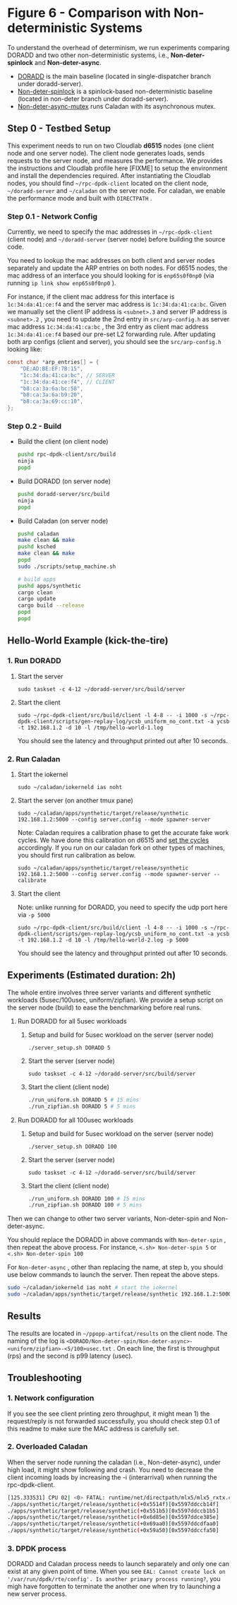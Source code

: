 # Figure 6 - Comparison with Non-deterministic Systems

To understand the overhead of determinism, we run experiments comparing DORADD and two other non-deterministic systems, i.e., **Non-deter-spinlock** and **Non-deter-async**. 

- [DORADD](https://github.com/doradd-rt/doradd-server/tree/single-dispatcher) is the main baseline (located in single-dispatcher branch under doradd-server).
- [Non-deter-spinlock](https://github.com/doradd-rt/doradd-server/tree/non-deter) is a spinlock-based non-deterministic baseline (located in non-deter branch under doradd-server).
- [Non-deter-async-mutex](https://github.com/doradd-rt/caladan) runs Caladan with its asynchronous mutex.

## Step 0 - Testbed Setup

This experiment needs to run on two Cloudlab **d6515** nodes (one client node and one server node). The client node generates loads, sends requests to the server node, and measures the performance. We provides the instructions and Cloudlab profile here [FIXME] to setup the environment and install the dependencies required. After instantiating the Cloudlab nodes, you should find `~/rpc-dpdk-client` located on the client node, `~/doradd-server` and `~/caladan` on the server node. For caladan, we enable the performance mode and built with `DIRECTPATH` .

### Step 0.1 - Network Config

Currently, we need to specify the mac addresses in `~/rpc-dpdk-client` (client node) and `~/doradd-server` (server node) before building the source code.

You need to lookup the mac addresses on both client and server nodes separately and update the ARP entries on both nodes. For d6515 nodes, the mac address of an interface you should looking for is `enp65s0f0np0` (via running `ip link show enp65s0f0np0` ). 

For instance, if the client mac address for this interface is `1c:34:da:41:ce:f4` and the server mac address is `1c:34:da:41:ca:bc`. Given we manually set the client IP address is `<subnet>.3` and server IP address is `<subnet>.2` , you need to update the 2nd entry in `src/arp-config.h` as server mac address `1c:34:da:41:ca:bc` , the 3rd entry as client mac address `1c:34:da:41:ce:f4`  based our pre-set L2 forwarding rule. After updating both arp configs (client and server), you should see the `src/arp-config.h` looking like:

```c
const char *arp_entries[] = {
    "DE:AD:BE:EF:7B:15", 
    "1c:34:da:41:ca:bc", // SERVER
    "1c:34:da:41:ce:f4", // CLIENT
    "b8:ca:3a:6a:bc:58", 
    "b8:ca:3a:6a:b9:20", 
    "b8:ca:3a:69:cc:10",
};
```

### Step 0.2 - Build

- Build the client (on client node)
    
    ```bash
    pushd rpc-dpdk-client/src/build
    ninja
    popd
    ```
    
- Build DORADD (on server node)
    
    ```bash
    pushd doradd-server/src/build
    ninja
    popd
    ```
    
- Build Caladan (on server node)
    
    ```bash
    pushd caladan
    make clean && make
    pushd ksched
    make clean && make
    popd
    sudo ./scripts/setup_machine.sh
    
    # build apps
    pushd apps/synthetic
    cargo clean
    cargo update
    cargo build --release
    popd
    popd
    ```
    

## Hello-World Example (kick-the-tire)

### 1. Run DORADD

1. Start the server
    
    ```
    sudo taskset -c 4-12 ~/doradd-server/src/build/server 
    ```
    
2. Start the client
    
    ```
    sudo ~/rpc-dpdk-client/src/build/client -l 4-8 -- -i 1000 -s ~/rpc-dpdk-client/scripts/gen-replay-log/ycsb_uniform_no_cont.txt -a ycsb -t 192.168.1.2 -d 10 -l /tmp/hello-world-1.log
    ```
    
    You should see the latency and throughput printed out after 10 seconds.
    

### 2. Run Caladan

1. Start the iokernel
    
    ```
    sudo ~/caladan/iokerneld ias noht
    ```
    
2. Start the server (on another tmux pane)
    
    ```
    sudo ~/caladan/apps/synthetic/target/release/synthetic 192.168.1.2:5000 --config server.config --mode spawner-server
    ```
    
    Note: Caladan requires a calibration phase to get the accurate fake work cycles. We have done this calibration on d6515 and [set the cycles](https://github.com/doradd-rt/caladan/blob/52adfd1c5b403e3d89fb69f20db2aa569f5a4adc/apps/synthetic/src/fakework.rs#L124) accordingly. If you run on our caladan fork on other types of machines, you should first run calibration as below.
    
    ```
    sudo ~/caladan/apps/synthetic/target/release/synthetic 192.168.1.2:5000 --config server.config --mode spawner-server --calibrate
    ```
    
3. Start the client

   Note: unlike running for DORADD, you need to specify the udp port here via `-p 5000`
    
    ```
    sudo ~/rpc-dpdk-client/src/build/client -l 4-8 -- -i 1000 -s ~/rpc-dpdk-client/scripts/gen-replay-log/ycsb_uniform_no_cont.txt -a ycsb -t 192.168.1.2 -d 10 -l /tmp/hello-world-2.log -p 5000
    ```
    
    You should see the latency and throughput printed out after 10 seconds.
    

## Experiments (Estimated duration: 2h)

The whole entire involves three server variants and different synthetic workloads (5usec/100usec, uniform/zipfian). We provide a setup script on the server node (build) to ease the benchmarking before real runs.

1. Run DORADD for all 5usec workloads 
    1. Setup and build for 5usec workload on the server (server node)
        
        ```
        ./server_setup.sh DORADD 5
        ```
        
    2. Start the server (server node)
        
        ```
        sudo taskset -c 4-12 ~/doradd-server/src/build/server
        ```
        
    3. Start the client (client node)
        
        ```bash
        ./run_uniform.sh DORADD 5 # 15 mins
        ./run_zipfian.sh DORADD 5 # 5 mins
        ```
        
2. Run DORADD for all 100usec workloads
    1. Setup and build for 5usec workload on the server (server node)
        
        ```
        ./server_setup.sh DORADD 100
        ```
        
    2. Start the server (server node)
        
        ```
        sudo taskset -c 4-12 ~/doradd-server/src/build/server
        ```
        
    3. Start the client (client node)
        
        ```bash
        ./run_uniform.sh DORADD 100 # 15 mins
        ./run_zipfian.sh DORADD 100 # 5 mins
        ```
        

Then we can change to other two server variants, Non-deter-spin and Non-deter-async. 

You should replace the DORADD in above commands with `Non-deter-spin` , then repeat the above process. For instance, `<.sh> Non-deter-spin 5` or  `<.sh> Non-deter-spin 100` 

For `Non-deter-async` , other than replacing the name, at step b, you should use below commands to launch the server. Then repeat the above steps.

```bash
sudo ~/caladan/iokerneld ias noht # start the iokernel
sudo ~/caladan/apps/synthetic/target/release/synthetic 192.168.1.2:5000 --config server.config --mode spawner-server
```

## Results

The results are located in `~/ppopp-artifcat/results` on the client node. The naming of the log is `<DORADD/Non-deter-spin/Non-deter-async>-<uniform/zipfian>-<5/100>usec.txt` . On each line, the first is throughput (rps) and the second is p99 latency (usec).

## Troubleshooting

### 1. Network configuration

If you see the see client printing zero throughput, it might mean 1) the request/reply is not forwarded successfully, you should check step 0.1 of this readme to make sure the MAC address is carefully set.

### 2. Overloaded Caladan

When the server node running the caladan (i.e., Non-deter-async), under high load, it might show following and crash. You need to decrease the client incoming loads by increasing the -i (interarrival) when running the rpc-dpdk-client.

```bash
[125.333531] CPU 02| <0> FATAL: runtime/net/directpath/mlx5/mlx5_rxtx.c:347 ASSERTION 'mlx5_refill_rxqueue(v, rx_cnt)' FAILED IN 'mlx5_gather_rx'
./apps/synthetic/target/release/synthetic(+0x5514f)[0x5597ddccb14f]
./apps/synthetic/target/release/synthetic(+0x551b5)[0x5597ddccb1b5]
./apps/synthetic/target/release/synthetic(+0x6d85e)[0x5597ddce385e]
./apps/synthetic/target/release/synthetic(+0x69aa0)[0x5597ddcdfaa0]
./apps/synthetic/target/release/synthetic(+0x59a50)[0x5597ddccfa50]
```

### 3. DPDK process
DORADD and Caladan process needs to launch separately and only one can exist at any given point of time. When you see `EAL: Cannot create lock on '/var/run/dpdk/rte/config'. Is another primary process running?`, you migh have forgotten to terminate the another one when try to launching a new server process.
